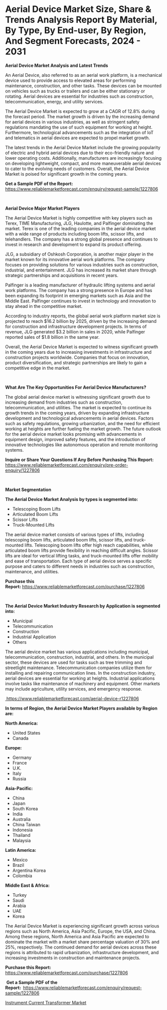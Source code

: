 <p><h1>Aerial Device Market Size, Share & Trends Analysis Report By Material, By Type, By End-user, By Region, And Segment Forecasts, 2024 - 2031</h1></p><p><strong>Aerial Device Market Analysis and Latest Trends</strong></p>
<p><p>An Aerial Device, also referred to as an aerial work platform, is a mechanical device used to provide access to elevated areas for performing maintenance, construction, and other tasks. These devices can be mounted on vehicles such as trucks or trailers and can be either stationary or rotating. Aerial devices are essential for industries such as construction, telecommunication, energy, and utility services.</p><p>The Aerial Device Market is expected to grow at a CAGR of 12.8% during the forecast period. The market growth is driven by the increasing demand for aerial devices in various industries, as well as stringent safety regulations mandating the use of such equipment for working at height. Furthermore, technological advancements such as the integration of IoT and telematics in aerial devices are expected to propel market growth.</p><p>The latest trends in the Aerial Device Market include the growing popularity of electric and hybrid aerial devices due to their eco-friendly nature and lower operating costs. Additionally, manufacturers are increasingly focusing on developing lightweight, compact, and more maneuverable aerial devices to cater to the evolving needs of customers. Overall, the Aerial Device Market is poised for significant growth in the coming years.</p></p>
<p><strong>Get a Sample PDF of the Report:&nbsp;</strong> <a href="https://www.reliablemarketforecast.com/enquiry/request-sample/1227806">https://www.reliablemarketforecast.com/enquiry/request-sample/1227806</a></p>
<p>&nbsp;</p>
<p><strong>Aerial Device Major Market Players</strong></p>
<p><p>The Aerial Device Market is highly competitive with key players such as Terex, TIME Manufacturing, JLG, Haulotte, and Palfinger dominating the market. Terex is one of the leading companies in the aerial device market with a wide range of products including boom lifts, scissor lifts, and telehandlers. The company has a strong global presence and continues to invest in research and development to expand its product offering.</p><p>JLG, a subsidiary of Oshkosh Corporation, is another major player in the market known for its innovative aerial work platforms. The company focuses on providing solutions for various industries such as construction, industrial, and entertainment. JLG has increased its market share through strategic partnerships and acquisitions in recent years.</p><p>Palfinger is a leading manufacturer of hydraulic lifting systems and aerial work platforms. The company has a strong presence in Europe and has been expanding its footprint in emerging markets such as Asia and the Middle East. Palfinger continues to invest in technology and innovation to stay ahead in the competitive market.</p><p>According to industry reports, the global aerial work platform market size is projected to reach $16.2 billion by 2025, driven by the increasing demand for construction and infrastructure development projects. In terms of revenue, JLG generated $3.2 billion in sales in 2020, while Palfinger reported sales of $1.8 billion in the same year.</p><p>Overall, the Aerial Device Market is expected to witness significant growth in the coming years due to increasing investments in infrastructure and construction projects worldwide. Companies that focus on innovation, product diversification, and strategic partnerships are likely to gain a competitive edge in the market.</p></p>
<p>&nbsp;</p>
<p><strong>What Are The Key Opportunities For Aerial Device Manufacturers?</strong></p>
<p><p>The global aerial device market is witnessing significant growth due to increasing demand from industries such as construction, telecommunication, and utilities. The market is expected to continue its growth trends in the coming years, driven by expanding infrastructure development and technological advancements in aerial devices. Factors such as safety regulations, growing urbanization, and the need for efficient working at heights are further fueling the market growth. The future outlook for the aerial device market looks promising with advancements in equipment design, improved safety features, and the introduction of innovative technologies like autonomous operation and remote monitoring systems.</p></p>
<p><strong>Inquire or Share Your Questions If Any Before Purchasing This Report:</strong> <a href="https://www.reliablemarketforecast.com/enquiry/pre-order-enquiry/1227806">https://www.reliablemarketforecast.com/enquiry/pre-order-enquiry/1227806</a></p>
<p>&nbsp;</p>
<p><strong>Market Segmentation</strong></p>
<p><strong>The Aerial Device Market Analysis by types is segmented into:</strong></p>
<p><ul><li>Telescoping Boom Lifts</li><li>Articulated Boom Lifts</li><li>Scissor Lifts</li><li>Truck-Mounted Lifts</li></ul></p>
<p><p>The aerial device market consists of various types of lifts, including telescoping boom lifts, articulated boom lifts, scissor lifts, and truck-mounted lifts. Telescoping boom lifts offer high reach capabilities, while articulated boom lifts provide flexibility in reaching difficult angles. Scissor lifts are ideal for vertical lifting tasks, and truck-mounted lifts offer mobility and ease of transportation. Each type of aerial device serves a specific purpose and caters to different needs in industries such as construction, maintenance, and utilities.</p></p>
<p><strong>Purchase this Report:&nbsp;</strong><a href="https://www.reliablemarketforecast.com/purchase/1227806">https://www.reliablemarketforecast.com/purchase/1227806</a></p>
<p>&nbsp;</p>
<p><strong>The Aerial Device Market Industry Research by Application is segmented into:</strong></p>
<p><ul><li>Municipal</li><li>Telecommunication</li><li>Construction</li><li>Industrial Application</li><li>Others</li></ul></p>
<p><p>The aerial device market has various applications including municipal, telecommunication, construction, industrial, and others. In the municipal sector, these devices are used for tasks such as tree trimming and streetlight maintenance. Telecommunication companies utilize them for installing and repairing communication lines. In the construction industry, aerial devices are essential for working at heights. Industrial applications involve tasks like maintenance of machinery and equipment. Other markets may include agriculture, utility services, and emergency response.</p></p>
<p><a href="https://www.reliablemarketforecast.com/aerial-device-r1227806">&nbsp;https://www.reliablemarketforecast.com/aerial-device-r1227806</a></p>
<p><strong>In terms of Region, the Aerial Device Market Players available by Region are:</strong></p>
<p>
    <p> <strong> North America: </strong>
        <ul>
            <li>United States</li>
            <li>Canada</li>
        </ul>
        </p> 
    <p> <strong> Europe: </strong>
        <ul>
            <li>Germany</li>
            <li>France</li>
            <li>U.K.</li>
            <li>Italy</li>
            <li>Russia</li>
        </ul>
        </p> 
    <p> <strong> Asia-Pacific: </strong>
        <ul>
            <li>China</li>
            <li>Japan</li>
            <li>South Korea</li>
            <li>India</li>
            <li>Australia</li>
            <li>China Taiwan</li>
            <li>Indonesia</li>
            <li>Thailand</li>
            <li>Malaysia</li>
        </ul>
        </p> 
    <p> <strong> Latin America: </strong>
        <ul>
            <li>Mexico</li>
            <li>Brazil</li>
            <li>Argentina Korea</li>
            <li>Colombia</li>
        </ul>
        </p> 
    <p> <strong> Middle East & Africa: </strong>
        <ul>
            <li>Turkey</li>
            <li>Saudi</li>
            <li>Arabia</li>
            <li>UAE</li>
            <li>Korea</li>
        </ul>
    </p>
    </p>
<p><p>The Aerial Device Market is experiencing significant growth across various regions such as North America, Asia Pacific, Europe, the USA, and China. Among these regions, North America and Asia Pacific are expected to dominate the market with a market share percentage valuation of 30% and 25%, respectively. The continued demand for aerial devices across these regions is attributed to rapid urbanization, infrastructure development, and increasing investments in construction and maintenance projects.</p></p>
<p><strong>Purchase this Report: </strong><a href="https://www.reliablemarketforecast.com/purchase/1227806">https://www.reliablemarketforecast.com/purchase/1227806</a></p>
<p>&nbsp;<strong>Get a Sample PDF of the Report:&nbsp;&nbsp;</strong><a href="https://www.reliablemarketforecast.com/enquiry/request-sample/1227806">https://www.reliablemarketforecast.com/enquiry/request-sample/1227806</a></p>
<p><strong></strong></p>
<p><p><a href="https://github.com/nicoletavirag/Market-Research-Report-List-4/blob/main/instrument-current-transformer-market.md">Instrument Current Transformer Market</a></p></p>